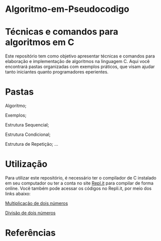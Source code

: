 # Algoritmo-em-Pseudocodigo
# Técnicas e comandos para algoritmos em C

Este repositório tem como objetivo apresentar técnicas e comandos para elaboração e implementação de algoritmos na linguagem C. Aqui você encontrará pastas organizadas com exemplos práticos, que visam ajudar tanto iniciantes quanto programadores eperientes.

# Pastas

  Algoritmo;
  
  Exemplos;
  
  Estrutura Sequencial;
  
  Estrutura Condicional;
  
  Estrutura de Repetição;
  ...

# Utilização

Para utilizar este repositório, é necessário ter o compilador de C instalado em seu computador ou ter a conta no site [Repl.it](https://replit.com/) para compilar de forma online. Você também pode acessar os códigos no Repli.it, por meio dos links abaixo:

  [Multiplicação de dois números](https://replit.com/@MeloMarcos/Multiplicacao-de-dois-numeros?v=1)
  
  [Divisão de dois números](https://replit.com/@MeloMarcos/Divisao-de-dois-numeros?v=1)

# Referências
